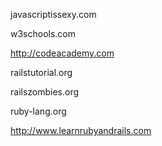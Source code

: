 

javascriptissexy.com

w3schools.com

http://codeacademy.com

railstutorial.org

railszombies.org

ruby-lang.org

http://www.learnrubyandrails.com
